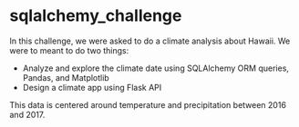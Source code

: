 # sqlalchemy_challenge

In this challenge, we were asked to do a climate analysis about Hawaii. We were to meant to do two things:

- Analyze and explore the climate date using SQLAlchemy ORM queries, Pandas, and Matplotlib
- Design a climate app using Flask API

This data is centered around temperature and precipitation between 2016 and 2017.
